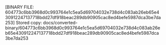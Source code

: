 [BINARY FILE: 604773c6bb3968d0c993764e1c5ea5d69704032e738d4c083ab26eb65e430912247137718bdd27df918beac289db90905cac8ed4befe5987dca3be7da253]
Stored copy: docs/converted-binary/604773c6bb3968d0c993764e1c5ea5d69704032e738d4c083ab26eb65e430912247137718bdd27df918beac289db90905cac8ed4befe5987dca3be7da253
